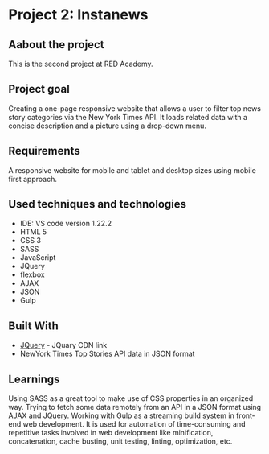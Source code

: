 # Project 2: Instanews

## Aabout the project

This is the second project at RED Academy.

## Project goal

Creating a one-page responsive website that allows a user to filter top news story categories via the New York Times API. It loads related data with a concise description and a picture using a drop-down menu.

## Requirements

A responsive website for mobile and tablet and desktop sizes using mobile first approach.

## Used techniques and technologies

* IDE: VS code version 1.22.2
* HTML 5
* CSS 3
* SASS
* JavaScript
* JQuery
* flexbox
* AJAX
* JSON
* Gulp

## Built With

* [JQuery](https://ajax.googleapis.com/ajax/libs/jquery/3.3.1/jquery.min.js) - JQuary CDN link
* NewYork Times Top Stories API data in JSON format

## Learnings

Using SASS as a great tool to make use of CSS properties in an organized way.
Trying to fetch some data remotely from an API in a JSON format using AJAX and JQuery.
Working with Gulp as a streaming build system in front-end web development. It is used for automation of time-consuming and repetitive tasks involved in web development like minification, concatenation, cache busting, unit testing, linting, optimization, etc.
